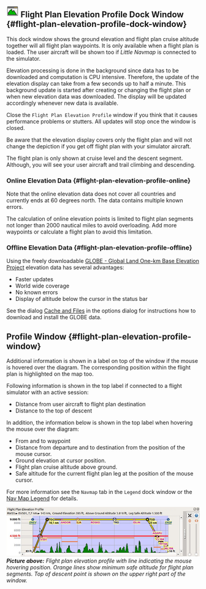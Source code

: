 ## ![Flight Plan Elevation Profile](../images/icons/profiledock.png "Flight Plan Elevation Profile") Flight Plan Elevation Profile Dock Window {#flight-plan-elevation-profile-dock-window}

This dock window shows the ground elevation and flight plan cruise altitude together will all flight plan waypoints. It is only available when a flight plan is loaded. The user aircraft will be shown too if _Little Navmap_ is connected to the simulator.

Elevation processing is done in the background since data has to be downloaded and computation is CPU intensive. Therefore, the update of the elevation display can take from a few seconds up to half a minute. This background update is started after creating or changing the flight plan or when new elevation data was downloaded. The display will be updated accordingly whenever new data is available.

Close the `Flight Plan Elevation Profile` window if you think that it causes performance problems or stutters. All updates will stop once the window is closed.

Be aware that the elevation display covers only the flight plan and will not change the depiction if you get off flight plan with your simulator aircraft.

The flight plan is only shown at cruise level and the descent segment. Although, you will see your user aircraft and trail climbing and descending.

### Online Elevation Data {#flight-plan-elevation-profile-online}

Note that the online elevation data does not cover all countries and currently ends at 60 degrees north. The data contains multiple known errors.

The calculation of online elevation points is limited to flight plan segments not longer than 2000 nautical miles to avoid overloading.
Add more waypoints or calculate a flight plan to avoid this limitation.

### Offline Elevation Data {#flight-plan-elevation-profile-offline}

Using the freely downloadable [GLOBE - Global Land One-km Base Elevation Project](https://ngdc.noaa.gov/mgg/topo/globe.html) elevation data has several advantages:
* Faster updates
* World wide coverage
* No known errors
* Display of altitude below the cursor in the status bar

See the dialog [Cache and Files](OPTIONS.md#cache-elevation) in the options dialog for instructions how to download and install the GLOBE data.

## Profile Window {#flight-plan-elevation-profile-window}

Additional information is shown in a label on top of the window if the mouse is hovered over the diagram.
The corresponding position within the flight plan is highlighted on the map too.

Following information is shown in the top label if connected to a flight simulator with an active session:

* Distance from user aircraft to flight plan destination
* Distance to the top of descent

In addition, the information below is shown in the top label when hovering the mouse over the diagram:

* From and to waypoint
* Distance from departure and to destination from the position of the mouse cursor.
* Ground elevation at cursor position.
* Flight plan cruise altitude above ground.
* Safe altitude for the current flight plan leg at the position of the mouse cursor.

For more information see the `Navmap` tab in the `Legend` dock window or the
[Nav Map Legend](LEGEND.md#elevation-profile-legend) for details.

![Flight Plan Elevation Profile](../images/profile.jpg "Flight Plan Elevation Profile")
_**Picture above:** Flight plan elevation profile with line indicating the mouse hovering position. Orange lines show minimum safe altitude for flight plan segments. Top of descent point is shown on the upper right part of the window._

